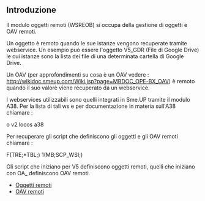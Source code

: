 
## Introduzione

Il modulo oggetti remoti (WSREOB) si occupa della gestione di oggetti e OAV remoti.

Un oggetto è remoto quando le sue istanze vengono recuperate tramite webservice. Un esempio può essere l'oggetto V5_GDR (File di Google Drive) le cui istanze sono la lista dei file di una determinata cartella di Google Drive.

Un OAV (per approfondimenti su cosa è un OAV vedere :  http://wikidoc.smeup.com/Wiki.jsp?page=MBDOC_OPE-BX_OAV) è remoto quando il suo valore viene recuperato da un webservice.

I webservices utilizzabili sono quelli integrati in Sme.UP tramite il modulo A38. Per la lista di tali ws e per documentazione in materia sull'A38 chiamare : 

o v2 locos a38

Per recuperare gli script che definiscono gli oggetti e gli OAV remoti chiamare : 

F(TRE;*TBL;) 1(MB;SCP_WSI;)

Gli script che iniziano per V5 definiscono oggetti remoti, quelli che iniziano con OA_ definiscono OAV remoti.


- [Oggetti remoti](Sorgenti/DOC/TA/B£AMO/WSREOB_01)
- [OAV remoti](Sorgenti/DOC/TA/B£AMO/WSREOB_02)
